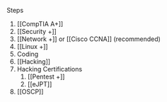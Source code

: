 
Steps 

1. [[CompTIA A+]]
2. [[Security +]]
3. [[Network +]] or [[Cisco CCNA]] (recommended) 
4. [[Linux +]]
5. Coding
6. [[Hacking]]
7. Hacking Certifications
	1. [[Pentest +]]
	2. [[eJPT]]
8. [[OSCP]]